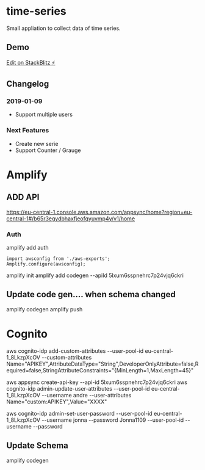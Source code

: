 # time-series

Small appliation to collect data of time series.

## Demo

[Edit on StackBlitz ⚡️](https://stackblitz.com/edit/time-series)

## Changelog
### 2019-01-09

* Support multiple users

### Next Features

* Create new serie
* Support Counter / Grauge

# Amplify
## ADD API
https://eu-central-1.console.aws.amazon.com/appsync/home?region=eu-central-1#/b65r3egydbhaxfjeofqyuvmp4y/v1/home

### Auth
amplify add auth

``` 
import awsconfig from './aws-exports';
Amplify.configure(awsconfig);
``` 

amplify init
amplify add codegen --apiId 5lxum6sspnehrc7p24vjq6ckri

## Update code gen.... when schema changed
amplify codegen
amplify push

# Cognito

aws cognito-idp add-custom-attributes --user-pool-id eu-central-1_8LkzpXcOV --custom-attributes Name="APIKEY",AttributeDataType="String",DeveloperOnlyAttribute=false,Required=false,StringAttributeConstraints="{MinLength=1,MaxLength=45}"

aws appsync create-api-key --api-id 5lxum6sspnehrc7p24vjq6ckri
aws cognito-idp admin-update-user-attributes --user-pool-id eu-central-1_8LkzpXcOV --username andre --user-attributes Name="custom:APIKEY",Value="XXXX"

aws cognito-idp admin-set-user-password --user-pool-id eu-central-1_8LkzpXcOV --username jonna --password Jonna1109
--user-pool-id <value>
--username <value>
--password <value>

## Update Schema
amplify codegen